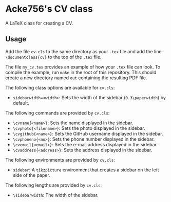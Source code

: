 # Acke756's CV class

A LaTeX class for creating a CV.

## Usage

Add the file `cv.cls` to the same directory as your `.tex` file and add the line
`\documentclass{cv}` to the top of the `.tex` file.

The file `my_cv.tex` provides an example of how your `.tex` file can look. To
compile the example, run `make` in the root of this repository. This should
create a new directory named `out` containing the resulting PDF file.

The following class options are available for `cv.cls`:
- `sidebarwidth=<width>`: Sets the width of the sidebar (`0.3\paperwidth`) by
  default.

The following commands are provided by `cv.cls`:
- `\cvname{<name>}`: Sets the name displayed in the sidebar.
- `\cvphoto{<filename>}`: Sets the photo displayed in the sidebar.
- `\cvgithub{<name>}`: Sets the GitHub username displayed in the sidebar.
- `\cvphoneno{<no>}`: Sets the phone number displayed in the sidebar.
- `\cvemail{<email>}`: Sets the e-mail address displayed in the sidebar.
- `\cvaddress{<address>}`: Sets the address displayed in the sidebar.

The following environments are provided by `cv.cls`:
- `sidebar`: A `tikzpicture` environment that creates a sidebar on the left
  side of the paper.

The following lengths are provided by `cv.cls`:
- `\sidebarwidth`: The width of the sidebar.
